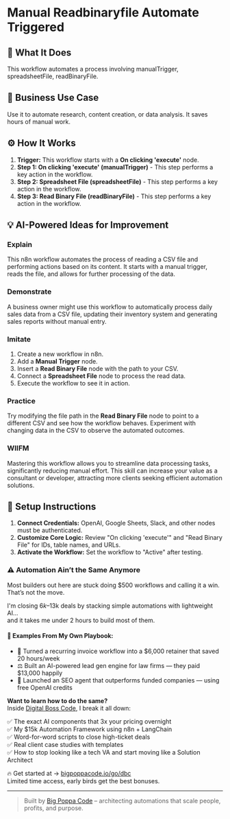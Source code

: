 # Manual Readbinaryfile Automate Triggered

## 🚀 What It Does
This workflow automates a process involving manualTrigger, spreadsheetFile, readBinaryFile.

## 💼 Business Use Case
Use it to automate research, content creation, or data analysis. It saves hours of manual work.

## ⚙️ How It Works
1.  **Trigger:** This workflow starts with a **On clicking 'execute'** node.
2. **Step 1: On clicking 'execute' (manualTrigger)** - This step performs a key action in the workflow.
3. **Step 2: Spreadsheet File (spreadsheetFile)** - This step performs a key action in the workflow.
4. **Step 3: Read Binary File (readBinaryFile)** - This step performs a key action in the workflow.

## 💡 AI-Powered Ideas for Improvement
### Explain
This n8n workflow automates the process of reading a CSV file and performing actions based on its content. It starts with a manual trigger, reads the file, and allows for further processing of the data.

### Demonstrate
A business owner might use this workflow to automatically process daily sales data from a CSV file, updating their inventory system and generating sales reports without manual entry.

### Imitate
1. Create a new workflow in n8n.
2. Add a **Manual Trigger** node.
3. Insert a **Read Binary File** node with the path to your CSV.
4. Connect a **Spreadsheet File** node to process the read data.
5. Execute the workflow to see it in action.

### Practice
Try modifying the file path in the **Read Binary File** node to point to a different CSV and see how the workflow behaves. Experiment with changing data in the CSV to observe the automated outcomes.

### WIIFM
Mastering this workflow allows you to streamline data processing tasks, significantly reducing manual effort. This skill can increase your value as a consultant or developer, attracting more clients seeking efficient automation solutions.

## 🔧 Setup Instructions
1. **Connect Credentials:** OpenAI, Google Sheets, Slack, and other nodes must be authenticated.
2. **Customize Core Logic:** Review "On clicking 'execute'" and "Read Binary File" for IDs, table names, and URLs.
3. **Activate the Workflow:** Set the workflow to "Active" after testing.

### ⚠️ Automation Ain’t the Same Anymore

Most builders out here are stuck doing $500 workflows and calling it a win.  
That’s not the move.  

I'm closing $6k–$13k deals by stacking simple automations with lightweight AI...  
and it takes me under 2 hours to build most of them.

#### 🧠 Examples From My Own Playbook:
- 🔁 Turned a recurring invoice workflow into a $6,000 retainer that saved 20 hours/week  
- ⚖️ Built an AI-powered lead gen engine for law firms — they paid $13,000 happily  
- 🚀 Launched an SEO agent that outperforms funded companies — using free OpenAI credits  

**Want to learn how to do the same?**  
Inside [Digital Boss Code](https://bigpoppacode.io/go/dbc), I break it all down:

✅ The exact AI components that 3x your pricing overnight  
✅ My $15k Automation Framework using n8n + LangChain  
✅ Word-for-word scripts to close high-ticket deals  
✅ Real client case studies with templates  
✅ How to stop looking like a tech VA and start moving like a Solution Architect  

🔥 Get started at → [bigpoppacode.io/go/dbc](https://bigpoppacode.io/go/dbc)  
Limited time access, early birds get the best bonuses.

---
> Built by [Big Poppa Code](https://bigpoppacode.io) – architecting automations that scale people, profits, and purpose.
